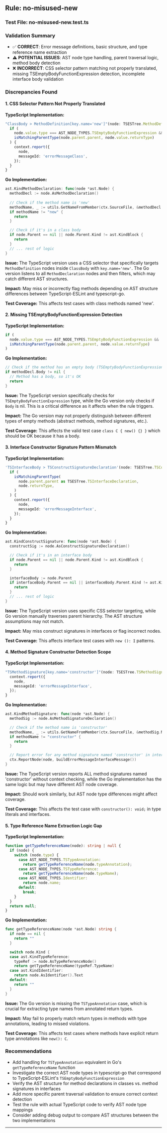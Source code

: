 ## Rule: no-misused-new

### Test File: no-misused-new.test.ts

### Validation Summary
- ✅ **CORRECT**: Error message definitions, basic structure, and type reference name extraction
- ⚠️ **POTENTIAL ISSUES**: AST node type handling, parent traversal logic, method body detection
- ❌ **INCORRECT**: CSS selector pattern matching not properly translated, missing TSEmptyBodyFunctionExpression detection, incomplete interface body validation

### Discrepancies Found

#### 1. CSS Selector Pattern Not Properly Translated
**TypeScript Implementation:**
```typescript
"ClassBody > MethodDefinition[key.name='new']"(node: TSESTree.MethodDefinition): void {
  if (
    node.value.type === AST_NODE_TYPES.TSEmptyBodyFunctionExpression &&
    isMatchingParentType(node.parent.parent, node.value.returnType)
  ) {
    context.report({
      node,
      messageId: 'errorMessageClass',
    });
  }
}
```

**Go Implementation:**
```go
ast.KindMethodDeclaration: func(node *ast.Node) {
  methodDecl := node.AsMethodDeclaration()
  
  // Check if the method name is 'new'
  methodName, _ := utils.GetNameFromMember(ctx.SourceFile, &methodDecl.Node)
  if methodName != "new" {
    return
  }

  // Check if it's in a class body
  if node.Parent == nil || node.Parent.Kind != ast.KindBlock {
    return
  }
  // ... rest of logic
}
```

**Issue:** The TypeScript version uses a CSS selector that specifically targets `MethodDefinition` nodes inside `ClassBody` with `key.name='new'`. The Go version listens to all `MethodDeclaration` nodes and then filters, which may catch different AST structures.

**Impact:** May miss or incorrectly flag methods depending on AST structure differences between TypeScript-ESLint and typescript-go.

**Test Coverage:** This affects test cases with class methods named 'new'.

#### 2. Missing TSEmptyBodyFunctionExpression Detection
**TypeScript Implementation:**
```typescript
if (
  node.value.type === AST_NODE_TYPES.TSEmptyBodyFunctionExpression &&
  isMatchingParentType(node.parent.parent, node.value.returnType)
)
```

**Go Implementation:**
```go
// Check if the method has an empty body (TSEmptyBodyFunctionExpression)
if methodDecl.Body != nil {
  // Method has a body, so it's OK
  return
}
```

**Issue:** The TypeScript version specifically checks for `TSEmptyBodyFunctionExpression` type, while the Go version only checks if `Body` is nil. This is a critical difference as it affects when the rule triggers.

**Impact:** The Go version may not properly distinguish between different types of empty methods (abstract methods, method signatures, etc.).

**Test Coverage:** This affects the valid test case `class C { new() {} }` which should be OK because it has a body.

#### 3. Interface Constructor Signature Pattern Mismatch
**TypeScript Implementation:**
```typescript
'TSInterfaceBody > TSConstructSignatureDeclaration'(node: TSESTree.TSConstructSignatureDeclaration): void {
  if (
    isMatchingParentType(
      node.parent.parent as TSESTree.TSInterfaceDeclaration,
      node.returnType,
    )
  ) {
    context.report({
      node,
      messageId: 'errorMessageInterface',
    });
  }
}
```

**Go Implementation:**
```go
ast.KindConstructSignature: func(node *ast.Node) {
  constructSig := node.AsConstructSignatureDeclaration()

  // Check if it's in an interface body
  if node.Parent == nil || node.Parent.Kind != ast.KindBlock {
    return
  }

  interfaceBody := node.Parent
  if interfaceBody.Parent == nil || interfaceBody.Parent.Kind != ast.KindInterfaceDeclaration {
    return
  }
  // ... rest of logic
}
```

**Issue:** The TypeScript version uses specific CSS selector targeting, while Go version manually traverses parent hierarchy. The AST structure assumptions may not match.

**Impact:** May miss construct signatures in interfaces or flag incorrect nodes.

**Test Coverage:** This affects interface test cases with `new (): I` patterns.

#### 4. Method Signature Constructor Detection Scope
**TypeScript Implementation:**
```typescript
"TSMethodSignature[key.name='constructor']"(node: TSESTree.TSMethodSignature): void {
  context.report({
    node,
    messageId: 'errorMessageInterface',
  });
}
```

**Go Implementation:**
```go
ast.KindMethodSignature: func(node *ast.Node) {
  methodSig := node.AsMethodSignatureDeclaration()

  // Check if the method name is 'constructor'
  methodName, _ := utils.GetNameFromMember(ctx.SourceFile, &methodSig.Node)
  if methodName != "constructor" {
    return
  }

  // Report error for any method signature named 'constructor' in interfaces
  ctx.ReportNode(node, buildErrorMessageInterfaceMessage())
}
```

**Issue:** The TypeScript version reports ALL method signatures named 'constructor' without context checking, while the Go implementation has the same logic but may have different AST node coverage.

**Impact:** Should work similarly, but AST node type differences might affect coverage.

**Test Coverage:** This affects the test case with `constructor(): void;` in type literals and interfaces.

#### 5. Type Reference Name Extraction Logic Gap
**TypeScript Implementation:**
```typescript
function getTypeReferenceName(node): string | null {
  if (node) {
    switch (node.type) {
      case AST_NODE_TYPES.TSTypeAnnotation:
        return getTypeReferenceName(node.typeAnnotation);
      case AST_NODE_TYPES.TSTypeReference:
        return getTypeReferenceName(node.typeName);
      case AST_NODE_TYPES.Identifier:
        return node.name;
      default:
        break;
    }
  }
  return null;
}
```

**Go Implementation:**
```go
func getTypeReferenceName(node *ast.Node) string {
  if node == nil {
    return ""
  }

  switch node.Kind {
  case ast.KindTypeReference:
    typeRef := node.AsTypeReferenceNode()
    return getTypeReferenceName(typeRef.TypeName)
  case ast.KindIdentifier:
    return node.AsIdentifier().Text
  default:
    return ""
  }
}
```

**Issue:** The Go version is missing the `TSTypeAnnotation` case, which is crucial for extracting type names from annotated return types.

**Impact:** May fail to properly match return types in methods with type annotations, leading to missed violations.

**Test Coverage:** This affects test cases where methods have explicit return type annotations like `new(): C`.

### Recommendations
- Add handling for `TSTypeAnnotation` equivalent in Go's `getTypeReferenceName` function
- Investigate the correct AST node types in typescript-go that correspond to TypeScript-ESLint's `TSEmptyBodyFunctionExpression`
- Verify the AST structure for method declarations in classes vs. method signatures in interfaces
- Add more specific parent traversal validation to ensure correct context detection
- Test the rule with actual TypeScript code to verify AST node type mappings
- Consider adding debug output to compare AST structures between the two implementations

---